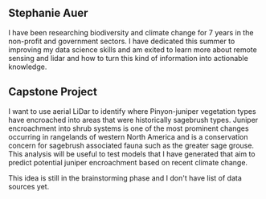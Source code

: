 ## Stephanie Auer
I have been researching biodiversity and climate change for 7 years in the non-profit and government sectors. I have dedicated this summer to improving my data science skills and am exited to learn more about remote sensing and lidar and how to turn this kind of information into actionable knowledge. 

## Capstone Project
I want to use aerial LiDar to identify where Pinyon-juniper vegetation types have encroached into areas that were historically sagebrush types. Juniper encroachment into shrub systems is one of the most prominent changes occurring in rangelands of western North America and is a conservation concern for sagebrush associated fauna such as the greater sage grouse. This analysis will be useful to test models that I have generated that aim to predict potential juniper encroachment based on recent climate change.

This idea is still in the brainstorming phase and I don't have list of data sources yet. 